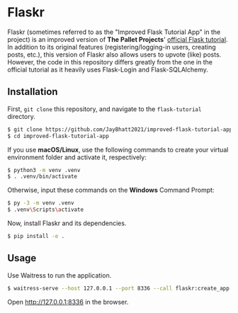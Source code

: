 # Flaskr

Flaskr (sometimes referred to as the "Improved Flask Tutorial App" in the project) is an improved version of
**The Pallet Projects**' [official Flask tutorial](https://github.com/pallets/flask/tree/2.2.4/examples/tutorial). In
addition to its original features (registering/logging-in users, creating posts, etc.), this version of Flaskr also
allows users to upvote (like) posts. However, the code in this repository differs greatly from the one in the official
tutorial as it heavily uses Flask-Login and Flask-SQLAlchemy.

## Installation

First, `git clone` this repository, and navigate to the `flask-tutorial` directory.

```bash
$ git clone https://github.com/JayBhatt2021/improved-flask-tutorial-app.git
$ cd improved-flask-tutorial-app
```

If you use **macOS/Linux**, use the following commands to create your virtual environment folder and activate it,
respectively:

```bash
$ python3 -m venv .venv
$ . .venv/bin/activate
```

Otherwise, input these commands on the **Windows** Command Prompt:

```bash
$ py -3 -m venv .venv
$ .venv\Scripts\activate
```

Now, install Flaskr and its dependencies.

```bash
$ pip install -e .
```

## Usage

Use Waitress to run the application.

```bash
$ waitress-serve --host 127.0.0.1 --port 8336 --call flaskr:create_app
```

Open http://127.0.0.1:8336 in the browser.
